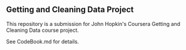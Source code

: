 Getting and Cleaning Data Project
---------------------------------

This repository is a submission for John Hopkin's Coursera Getting and Cleaning Data course project.

See CodeBook.md for details.
